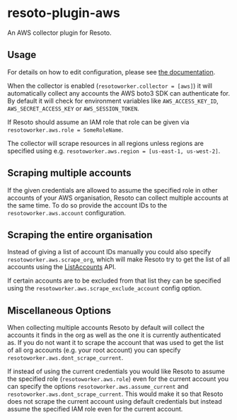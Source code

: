 # resoto-plugin-aws
An AWS collector plugin for Resoto.

## Usage
For details on how to edit configuration, please see [the documentation](https://resoto.com/docs/getting-started/configuring-resoto).

When the collector is enabled (`resotoworker.collector = [aws]`) it will automatically collect any accounts the AWS boto3 SDK can authenticate for.
By default it will check for environment variables like `AWS_ACCESS_KEY_ID`, `AWS_SECRET_ACCESS_KEY` or `AWS_SESSION_TOKEN`.

If Resoto should assume an IAM role that role can be given via `resotoworker.aws.role = SomeRoleName`.

The collector will scrape resources in all regions unless regions are specified using e.g. `resotoworker.aws.region = [us-east-1, us-west-2]`.


## Scraping multiple accounts
If the given credentials are allowed to assume the specified role in other accounts of your AWS organisation, Resoto
can collect multiple accounts at the same time. To do so provide the account IDs to the `resotoworker.aws.account` configuration.

## Scraping the entire organisation
Instead of giving a list of account IDs manually you could also specify `resotoworker.aws.scrape_org`, which will make Resoto try to get the list of all accounts using the [ListAccounts](https://docs.aws.amazon.com/organizations/latest/APIReference/API_ListAccounts.html) API.

If certain accounts are to be excluded from that list they can be specified using the `resotoworker.aws.scrape_exclude_account` config option.

## Miscellaneous Options
When collecting multiple accounts Resoto by default will collect the accounts it finds in the org as well as the one it is currently authenticated as.
If you do not want it to scrape the account that was used to get the list of all org accounts (e.g. your root account) you can specify `resotoworker.aws.dont_scrape_current`.

If instead of using the current credentials you would like Resoto to assume the specified role (`resotoworker.aws.role`) even for the current account you can specify the options
`resotoworker.aws.assume_current` and `resotoworker.aws.dont_scrape_current`. This would make it so that Resoto does not scrape the current account using default credentials but instead assume the specified IAM role even for the current account.
